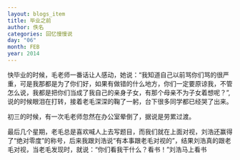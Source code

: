 ```yaml
---
layout: blogs_item
title: 毕业之前
author: 佚名
categories: 回忆慢慢说
day: "06"
month: FEB
year: 2014
---
```



快毕业的时候，毛老师一番话让人感动，她说：“我知道自己以前骂你们骂的很严重，可是我那都是为了你们好，如果有做错的什么地方，你们一定要原谅我，不管怎么说，我都是把你们当成了我自己的亲身子女，有那个母亲不为子女着想呢？”,说的时候眼泪在打转，接着老毛深深的鞠了一躬，台下很多同学都已经哭了出来。
 
 

初三的时候，有一次毛老师忽然在办公室晕倒了，据说是劳累过渡。
 
 
<!--more--> 
 
 
最后几个星期，老毛总是喜欢喊人上去写题目，而我们就在上面对视，刘浩还赢得了“绝对零度”的称号，后来我跟刘浩说“有本事跟老毛对视的”，结果刘浩真的跟老毛对视，当老毛发现时，就说：“你们看我干什么？看书！”刘浩马上看书



